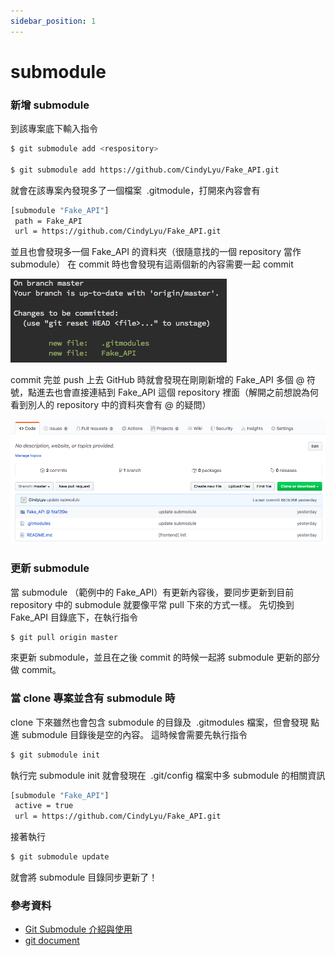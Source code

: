 ```yaml
---
sidebar_position: 1
---
```


# submodule

### 新增 submodule

到該專案底下輸入指令

```bash
$ git submodule add <respository>

$ git submodule add https://github.com/CindyLyu/Fake_API.git
```

就會在該專案內發現多了一個檔案  .gitmodule，打開來內容會有

```bash
[submodule "Fake_API"]
 path = Fake_API
 url = https://github.com/CindyLyu/Fake_API.git
```

並且也會發現多一個 Fake_API 的資料夾（很隨意找的一個 repository 當作 submodule）
在 commit 時也會發現有這兩個新的內容需要一起 commit

![terminal screenshot](./img/terminal.png)

commit 完並 push 上去 GitHub 時就會發現在剛剛新增的 Fake_API 多個 @ 符號，點進去也會直接連結到 Fake_API 這個 repository 裡面（解開之前想說為何看到別人的 repository 中的資料夾會有 @ 的疑問）

![github page](./img/github.png)

### 更新 submodule

當 submodule （範例中的 Fake_API）有更新內容後，要同步更新到目前 repository 中的 submodule 就要像平常 pull 下來的方式一樣。
先切換到 Fake_API 目錄底下，在執行指令

```bash
$ git pull origin master
```

來更新 submodule，並且在之後 commit 的時候一起將 submodule 更新的部分做 commit。

### 當 clone 專案並含有 submodule 時

clone 下來雖然也會包含 submodule 的目錄及  .gitmodules 檔案，但會發現 點進 submodule 目錄後是空的內容。
這時候會需要先執行指令

```bash
$ git submodule init
```

執行完 submodule init 就會發現在  .git/config 檔案中多 submodule 的相關資訊

```bash
[submodule "Fake_API"]
 active = true
 url = https://github.com/CindyLyu/Fake_API.git
```

接著執行

```bash
$ git submodule update
```

就會將 submodule 目錄同步更新了！

### 參考資料

- [Git Submodule 介紹與使用](https://blog.wu-boy.com/2011/09/introduction-to-git-submodule/)
- [git document](https://git-scm.com/docs/git-submodule)

